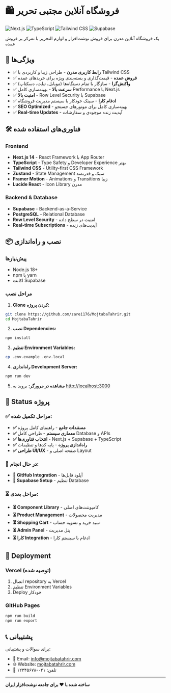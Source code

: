 # 🛍️ فروشگاه آنلاین مجتبی تحریر

![Next.js](https://img.shields.io/badge/Next.js-14-black)
![TypeScript](https://img.shields.io/badge/TypeScript-5.0-blue)
![Tailwind CSS](https://img.shields.io/badge/Tailwind_CSS-3.4-38B2AC)
![Supabase](https://img.shields.io/badge/Supabase-Latest-3ECF8E)

یک فروشگاه آنلاین مدرن برای فروش نوشت‌افزار و لوازم التحریر با تمرکز بر فروش عمده

## 🚀 ویژگی‌ها

- ✅ **رابط کاربری مدرن** - طراحی زیبا و کاربردی با Tailwind CSS
- ✅ **فروش عمده** - قیمت‌گذاری و بسته‌بندی ویژه برای خریدهای عمده
- ✅ **واکنش‌گرا** - سازگار با تمام دستگاه‌ها (موبایل، تبلت، دسکتاپ)
- ✅ **سرعت بالا** - بهینه‌سازی کامل Performance با Next.js
- ✅ **امنیت بالا** - Row Level Security با Supabase
- ✅ **ادغام کارا** - سینک خودکار با سیستم مدیریت فروشگاه
- ✅ **SEO Optimized** - بهینه‌سازی کامل برای موتورهای جستجو
- ✅ **Real-time Updates** - آپدیت زنده موجودی و سفارشات

## 🛠️ فناوری‌های استفاده شده

### Frontend
- **Next.js 14** - React Framework با App Router
- **TypeScript** - Type Safety و Developer Experience بهتر
- **Tailwind CSS** - Utility-first CSS Framework
- **Zustand** - State Management سبک و قدرتمند
- **Framer Motion** - Animations و Transitions زیبا
- **Lucide React** - Icon Library مدرن

### Backend & Database
- **Supabase** - Backend-as-a-Service
- **PostgreSQL** - Relational Database
- **Row Level Security** - امنیت در سطح داده
- **Real-time Subscriptions** - آپدیت‌های زنده

## 📦 نصب و راه‌اندازی

### پیش‌نیازها
- Node.js 18+ 
- npm یا yarn
- اکانت Supabase

### مراحل نصب

1. **Clone کردن پروژه:**
```bash
git clone https://github.com/zarei176/MojtabaTahrir.git
cd MojtabaTahrir
```

2. **نصب Dependencies:**
```bash
npm install
```

3. **تنظیم Environment Variables:**
```bash
cp .env.example .env.local
```

4. **راه‌اندازی Development Server:**
```bash
npm run dev
```

5. **مشاهده در مرورگر:**
بروید به [http://localhost:3000](http://localhost:3000)

## 🚀 Status پروژه

### ✅ مراحل تکمیل شده:
- **✅ مستندات جامع** - راهنمای کامل پروژه
- **✅ معماری سیستم** - طراحی کامل Database و APIs  
- **✅ انتخاب فناوری‌ها** - Next.js + Supabase + TypeScript
- **✅ راه‌اندازی پروژه** - پایه کدها و تنظیمات
- **✅ طراحی UI/UX** - صفحه اصلی و Layout

### 🔄 در حال انجام:
- **🔄 GitHub Integration** - آپلود فایل‌ها
- **🔄 Supabase Setup** - تنظیم Database

### ⏳ مراحل بعدی:
- **⏳ Component Library** - کامپوننت‌های اصلی
- **⏳ Product Management** - مدیریت محصولات
- **⏳ Shopping Cart** - سبد خرید و تسویه حساب
- **⏳ Admin Panel** - پنل مدیریت
- **⏳ کارا Integration** - ادغام با سیستم کارا

## 🚀 Deployment

### Vercel (توصیه شده)
1. اتصال repository به Vercel
2. تنظیم Environment Variables
3. Deploy خودکار

### GitHub Pages
```bash
npm run build
npm run export
```

## 📞 پشتیبانی

برای سوالات و پشتیبانی:
- 📧 Email: info@mojtabatahrir.com
- 🌐 Website: [mojtabatahrir.com](https://mojtabatahrir.com)
- 📱 تلفن: ۰۲۱-۱۲۳۴۵۶۷۸

---

**ساخته شده با ❤️ برای جامعه نوشت‌افزار ایران**